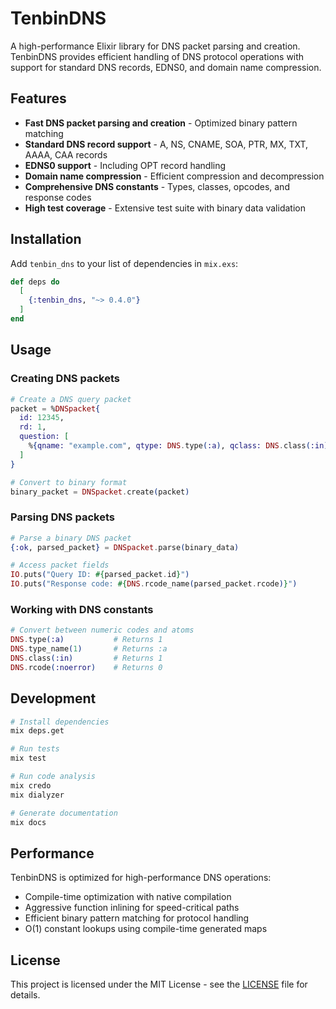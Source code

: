 # TenbinDNS

A high-performance Elixir library for DNS packet parsing and creation. TenbinDNS provides efficient handling of DNS protocol operations with support for standard DNS records, EDNS0, and domain name compression.

## Features

- **Fast DNS packet parsing and creation** - Optimized binary pattern matching
- **Standard DNS record support** - A, NS, CNAME, SOA, PTR, MX, TXT, AAAA, CAA records
- **EDNS0 support** - Including OPT record handling
- **Domain name compression** - Efficient compression and decompression
- **Comprehensive DNS constants** - Types, classes, opcodes, and response codes
- **High test coverage** - Extensive test suite with binary data validation

## Installation

Add `tenbin_dns` to your list of dependencies in `mix.exs`:

```elixir
def deps do
  [
    {:tenbin_dns, "~> 0.4.0"}
  ]
end
```

## Usage

### Creating DNS packets

```elixir
# Create a DNS query packet
packet = %DNSpacket{
  id: 12345,
  rd: 1,
  question: [
    %{qname: "example.com", qtype: DNS.type(:a), qclass: DNS.class(:in)}
  ]
}

# Convert to binary format
binary_packet = DNSpacket.create(packet)
```

### Parsing DNS packets

```elixir
# Parse a binary DNS packet
{:ok, parsed_packet} = DNSpacket.parse(binary_data)

# Access packet fields
IO.puts("Query ID: #{parsed_packet.id}")
IO.puts("Response code: #{DNS.rcode_name(parsed_packet.rcode)}")
```

### Working with DNS constants

```elixir
# Convert between numeric codes and atoms
DNS.type(:a)           # Returns 1
DNS.type_name(1)       # Returns :a
DNS.class(:in)         # Returns 1
DNS.rcode(:noerror)    # Returns 0
```

## Development

```bash
# Install dependencies
mix deps.get

# Run tests
mix test

# Run code analysis
mix credo
mix dialyzer

# Generate documentation
mix docs
```

## Performance

TenbinDNS is optimized for high-performance DNS operations:
- Compile-time optimization with native compilation
- Aggressive function inlining for speed-critical paths
- Efficient binary pattern matching for protocol handling
- O(1) constant lookups using compile-time generated maps

## License

This project is licensed under the MIT License - see the [LICENSE](LICENSE) file for details.

